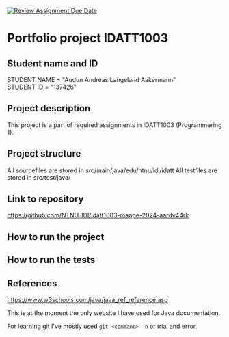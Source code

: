 [![Review Assignment Due Date](https://classroom.github.com/assets/deadline-readme-button-22041afd0340ce965d47ae6ef1cefeee28c7c493a6346c4f15d667ab976d596c.svg)](https://classroom.github.com/a/INcAwgxk)
# Portfolio project IDATT1003

## Student name and ID

STUDENT NAME = "Audun Andreas Langeland Aakermann"  
STUDENT ID = "137426"

## Project description

[//]: # (TODO: Write a short description of your project/product here.)

This project is a part of required assignments in IDATT1003 (Programmering 1).

## Project structure

[//]: # (TODO: Describe the structure of your project here. How have you used packages in your structure. Where are all sourcefiles stored. Where are all JUnit-test classes stored. etc.)
All sourcefiles are stored in src/main/java/edu/ntnu/idi/idatt
All testfiles are stored in src/test/java/

## Link to repository

[//]: # (TODO: Include a link to your GitHub repository here.)

https://github.com/NTNU-IDI/idatt1003-mappe-2024-aardv44rk

## How to run the project

[//]: # (TODO: Describe how to run your project here. What is the main class? What is the main method? What is the input and output of the program? What is the expected behaviour of the program?)



## How to run the tests

[//]: # (TODO: Describe how to run the tests here.)


## References

https://www.w3schools.com/java/java_ref_reference.asp

This is at the moment the only website I have used for Java documentation.

For learning git I've mostly used `git <command> -h` or trial and error.